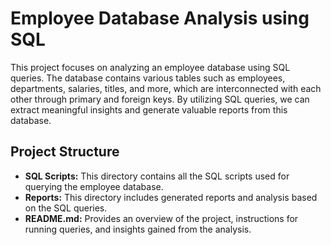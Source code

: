  # Employee Database Analysis using SQL
 
This project focuses on analyzing an employee database using SQL queries. The database contains various tables such as employees, departments, salaries, titles, and more, which are interconnected with each other through primary and foreign keys. By utilizing SQL queries, we can extract meaningful insights and generate valuable reports from this database. 
     
## Project Structure    
  
- **SQL Scripts:** This directory contains all the SQL scripts used for querying the employee database. 
- **Reports:** This directory includes generated reports and analysis based on the SQL queries.      
- **README.md:** Provides an overview of the project, instructions for running queries, and insights gained from the analysis.    
   
